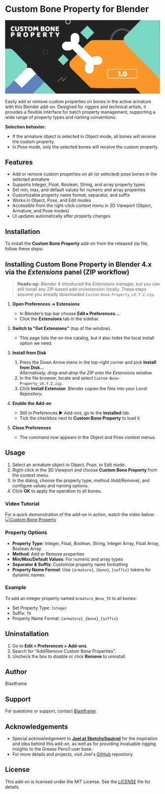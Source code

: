 # Custom Bone Property for Blender

![Custom Bone Property](img/custom-bone-property.jpg)

Easily add or remove custom properties on bones in the active armature with this Blender add-on. Designed for riggers and technical artists, it provides a flexible interface for batch property management, supporting a wide range of property types and naming conventions.

**Selection behavior:**

- If the armature object is selected in Object mode, all bones will receive the custom property.
- In Pose mode, only the selected bones will receive the custom property.

## Features

- Add or remove custom properties on all (or selected) pose bones in the selected armature
- Supports Integer, Float, Boolean, String, and array property types
- Set min, max, and default values for numeric and array properties
- Customizable property name format, separator, and suffix
- Works in Object, Pose, and Edit modes
- Accessible from the right-click context menu in 3D Viewport (Object, Armature, and Pose modes)
- UI updates automatically after property changes

## Installation

To install the **Custom Bone Property** add-on from the released zip file, follow these steps:

## Installing **Custom Bone Property** in Blender 4.x via the _Extensions_ panel (ZIP workflow)

> **Heads-up:** Blender 4 introduced the _Extensions_ manager, but you can still install any ZIP-based add-on/extension locally. These steps assume you already downloaded `Custom-Bone-Property_vX.Y.Z.zip`.

1. **Open Preferences → Extensions**

   - In Blender’s top-bar choose **Edit ▸ Preferences…**.
   - Click the **Extensions** tab in the sidebar.

2. **Switch to “Get Extensions”** (top of the window).

   - This page lists the on-line catalog, but it also hides the local install option we need.

3. **Install from Disk**

   1. Press the Down Arrow menu in the top-right corner and pick **Install from Disk…**  
      _Alternatively, drag-and-drop the ZIP onto the Extensions window._
   2. In the file browser, locate and select `Custom-Bone-Property_vX.Y.Z.zip`.
   3. Click **Install Extension**. Blender copies the files into your _Local Repository_.

4. **Enable the Add-on**

   - Still in Preferences ▶ Add-ons, go to the **Installed** tab.
   - Tick the checkbox next to **Custom Bone Property** to load it.

5. **Close Preferences**
   - The command now appears in the Object and Pose context menus.

## Usage

1. Select an armature object in Object, Pose, or Edit mode.
2. Right-click in the 3D Viewport and choose **Custom Bone Property** from the context menu.
3. In the dialog, choose the property type, method (Add/Remove), and configure values and naming options.
4. Click **OK** to apply the operation to all bones.

### Video Tutorial

For a quick demonstration of the add-on in action, watch the video below:
[![Custom Bone Property](https://img.youtube.com/vi/PCNR6_Na6Tk/0.jpg)](https://www.youtube.com/watch?v=PCNR6_Na6Tk)

### Property Options

- **Property Type**: Integer, Float, Boolean, String, Integer Array, Float Array, Boolean Array
- **Method**: Add or Remove properties
- **Min/Max/Default Values**: For numeric and array types
- **Separator & Suffix**: Customize property name formatting
- **Property Name Format**: Use `{armature}`, `{bone}`, `{suffix}` tokens for dynamic names

### Example

To add an integer property named `Armature_Bone_TO` to all bones:

- Set Property Type: `Integer`
- Suffix: `TO`
- Property Name Format: `{armature}_{bone}_{suffix}`

## Uninstallation

1. Go to **Edit > Preferences > Add-ons**.
2. Search for "Add/Remove Custom Bone Properties".
3. Uncheck the box to disable or click **Remove** to uninstall.

## Author

Blastframe

## Support

For questions or support, contact [Blastframe](https://blastframe.com/contact/).

## Acknowledgements

- Special acknowledgement to [**Joel at SketchySquirrel**](https://www.youtube.com/c/SketchySquirrel) for the inspiration and idea behind this add-on, as well as for providing invaluable rigging insights to the Grease Pencil user base.
- For more details and projects, visit Joel's [GitHub](https://github.com/sketchy-squirrel) repository.

## License

This add-on is licensed under the MIT License. See the [LICENSE](LICENSE) file for details.
